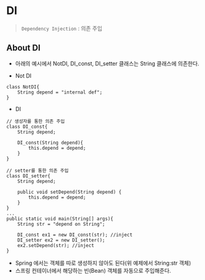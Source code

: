 ﻿# DI
> `Dependency Injection` : 의존 주입

## About DI
- 아래의 예시에서 NotDI, DI_const, DI_setter 클래스는 String 클래스에 의존한다.

- Not DI
```
class NotDI{
	String depend = "internal def";
}
```

- DI
```
// 생성자를 통한 의존 주입
class DI_const{
	String depend;
	
	DI_const(String depend){
		this.depend = depend;
	}
}

// setter를 통한 의존 주입
class DI_setter{
	String depend;
	
	public void setDepend(String depend) {
		this.depend = depend;
	}
}
...
public static void main(String[] args){
	String str = "depend on String";

	DI_const ex1 = new DI_const(str); //inject
	DI_setter ex2 = new DI_setter();
	ex2.setDepend(str); //inject
}
```

- Spring 에서는 객체를 따로 생성하지 않아도 된다(위 예제에서 String:str 객체)
- 스프링 컨테이너에서 해당하는 빈(Bean) 객체를 자동으로 주입해준다.